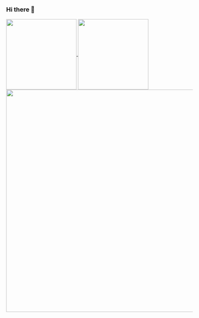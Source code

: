 ### Hi there 👋
<a href="https://github.com/anuraghazra/github-readme-stats">
  <img align="center" style="height: 190px" src="https://github-readme-stats.vercel.app/api?username=AleexSolis&count_private=true&show_icons=true&theme=react" />
</a>
<a href="https://github.com/anuraghazra/github-readme-stats">
  <img align="center" style="height: 190px" src="https://github-readme-stats.vercel.app/api/top-langs/?username=AleexSolis&layout=compact&theme=react&langs_count=10" />
</a>
<a href="https://github.com/anuraghazra/github-readme-stats">
  <img align="center" style="width: 600px" src="https://github-readme-stats.vercel.app/api/wakatime?username=AleexSolis&theme=react&layout=compact&v=2" />
</a> 
